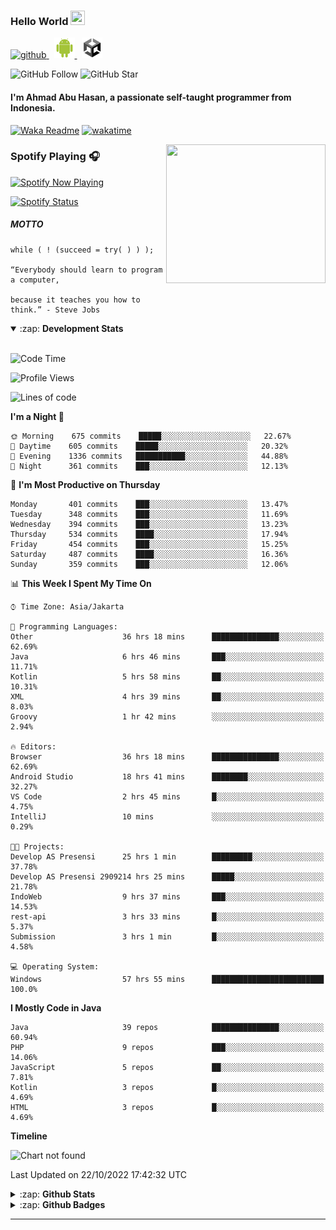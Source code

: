 ### Hello World <img src="https://github.com/eby8zevin/eby8zevin/blob/main/assets/Hi.gif"  width="23" height="23">

<p align="left">
  <a href="https://github.com/eby8zevin" target="_blank">
    <img src="https://github.com/eby8zevin/eby8zevin/blob/main/assets/GitHub.png" alt="github" width="33" height="33"/>
  </a>
  &nbsp;
  <a href="https://github.com/eby8zevin/QRBarcode" target="_blank">
    <img src="https://raw.githubusercontent.com/devicons/devicon/master/icons/android/android-plain.svg" alt="android" width="33" height="33"/>
  </a>
  &nbsp;
  <a href="https://github.com/eby8zevin/unity-ARMarker" target="_blank">
    <img src="https://raw.githubusercontent.com/devicons/devicon/master/icons/unity/unity-original.svg" alt="unity" width="33" height="33"/>
  </a>
</p>

![GitHub Follow](https://img.shields.io/github/followers/eby8zevin.svg?style=social&label=Follow)
![GitHub Star](https://img.shields.io/github/stars/eby8zevin?affiliations=OWNER%2CCOLLABORATOR&style=social&label=Star)

#### I'm Ahmad Abu Hasan, a passionate self-taught programmer from Indonesia.

[![Waka Readme](https://github.com/eby8zevin/eby8zevin/actions/workflows/anmol098.yml/badge.svg)](https://github.com/eby8zevin/eby8zevin/actions/workflows/anmol098.yml)
[![wakatime](https://wakatime.com/badge/user/bbcd646f-1daf-4865-a20e-46d4c803e6f8.svg)](https://wakatime.com/@bbcd646f-1daf-4865-a20e-46d4c803e6f8)

<img src="https://github.com/eby8zevin/eby8zevin/blob/main/assets/Octocat.png" width="255" height="222" align='right'>

### Spotify Playing 🎧

[<img src="https://spotify-now-playing-ahmadabuhasan.vercel.app/api/spotify-playing" alt="Spotify Now Playing" width="350" />](https://open.spotify.com/user/gr3y7pr12w9ol2dy2ccdb10e7)

[<img src="https://readme-spotify-status-ahmadabuhasan.vercel.app/api/run-spotify-status" alt="Spotify Status" width="350" />](https://open.spotify.com/user/gr3y7pr12w9ol2dy2ccdb10e7)

##### MOTTO

```
while ( ! (succeed = try( ) ) );

“Everybody should learn to program a computer,

because it teaches you how to think.” - Steve Jobs
```

<details open>
  <summary> :zap: <b>Development Stats</b> </summary>
<br/>

<!--START_SECTION:waka-->
![Code Time](http://img.shields.io/badge/Code%20Time-1%2C739%20hrs%205%20mins-blue)

![Profile Views](http://img.shields.io/badge/Profile%20Views-4-blue)

![Lines of code](https://img.shields.io/badge/From%20Hello%20World%20I%27ve%20Written-245%20Thousand%20lines%20of%20code-blue)

**I'm a Night 🦉** 

```text
🌞 Morning    675 commits    █████░░░░░░░░░░░░░░░░░░░░   22.67% 
🌆 Daytime    605 commits    █████░░░░░░░░░░░░░░░░░░░░   20.32% 
🌃 Evening    1336 commits   ███████████░░░░░░░░░░░░░░   44.88% 
🌙 Night      361 commits    ███░░░░░░░░░░░░░░░░░░░░░░   12.13%

```
📅 **I'm Most Productive on Thursday** 

```text
Monday       401 commits    ███░░░░░░░░░░░░░░░░░░░░░░   13.47% 
Tuesday      348 commits    ███░░░░░░░░░░░░░░░░░░░░░░   11.69% 
Wednesday    394 commits    ███░░░░░░░░░░░░░░░░░░░░░░   13.23% 
Thursday     534 commits    ████░░░░░░░░░░░░░░░░░░░░░   17.94% 
Friday       454 commits    ███░░░░░░░░░░░░░░░░░░░░░░   15.25% 
Saturday     487 commits    ████░░░░░░░░░░░░░░░░░░░░░   16.36% 
Sunday       359 commits    ███░░░░░░░░░░░░░░░░░░░░░░   12.06%

```


📊 **This Week I Spent My Time On** 

```text
⌚︎ Time Zone: Asia/Jakarta

💬 Programming Languages: 
Other                    36 hrs 18 mins      ███████████████░░░░░░░░░░   62.69% 
Java                     6 hrs 46 mins       ███░░░░░░░░░░░░░░░░░░░░░░   11.71% 
Kotlin                   5 hrs 58 mins       ██░░░░░░░░░░░░░░░░░░░░░░░   10.31% 
XML                      4 hrs 39 mins       ██░░░░░░░░░░░░░░░░░░░░░░░   8.03% 
Groovy                   1 hr 42 mins        ░░░░░░░░░░░░░░░░░░░░░░░░░   2.94%

🔥 Editors: 
Browser                  36 hrs 18 mins      ███████████████░░░░░░░░░░   62.69% 
Android Studio           18 hrs 41 mins      ████████░░░░░░░░░░░░░░░░░   32.27% 
VS Code                  2 hrs 45 mins       █░░░░░░░░░░░░░░░░░░░░░░░░   4.75% 
IntelliJ                 10 mins             ░░░░░░░░░░░░░░░░░░░░░░░░░   0.29%

🐱‍💻 Projects: 
Develop AS Presensi      25 hrs 1 min        █████████░░░░░░░░░░░░░░░░   37.78% 
Develop AS Presensi 2909214 hrs 25 mins      █████░░░░░░░░░░░░░░░░░░░░   21.78% 
IndoWeb                  9 hrs 37 mins       ███░░░░░░░░░░░░░░░░░░░░░░   14.53% 
rest-api                 3 hrs 33 mins       █░░░░░░░░░░░░░░░░░░░░░░░░   5.37% 
Submission               3 hrs 1 min         █░░░░░░░░░░░░░░░░░░░░░░░░   4.58%

💻 Operating System: 
Windows                  57 hrs 55 mins      █████████████████████████   100.0%

```

**I Mostly Code in Java** 

```text
Java                     39 repos            ███████████████░░░░░░░░░░   60.94% 
PHP                      9 repos             ███░░░░░░░░░░░░░░░░░░░░░░   14.06% 
JavaScript               5 repos             ██░░░░░░░░░░░░░░░░░░░░░░░   7.81% 
Kotlin                   3 repos             █░░░░░░░░░░░░░░░░░░░░░░░░   4.69% 
HTML                     3 repos             █░░░░░░░░░░░░░░░░░░░░░░░░   4.69%

```


**Timeline**

![Chart not found](https://raw.githubusercontent.com/eby8zevin/eby8zevin/main/charts/bar_graph.png) 


 Last Updated on 22/10/2022 17:42:32 UTC
<!--END_SECTION:waka-->

</details>

<details>
  <summary> :zap: <b>Github Stats</b> </summary>
<p align="center">:heart:</p>
<p align="center"><a href="https://github.com/eby8zevin">
  <img src="https://github-readme-stats.vercel.app/api?username=eby8zevin&show_icons=true&theme=dark&line_height=20">
  <img src="https://github-readme-stats.vercel.app/api/top-langs/?username=eby8zevin&layout=compact&theme=dark">
</a></p>
<p align="center">
  <a href="https://github.com/eby8zevin">
    <img src="https://github-readme-streak-stats.herokuapp.com/?user=eby8zevin&theme=dark"/>
  </a>
</p>
</details>

<details>
  <summary> :zap: <b>Github Badges</b> </summary>
  <br>
  <a href='https://archiveprogram.github.com/'><img src='https://raw.githubusercontent.com/acervenky/animated-github-badges/master/assets/acbadge.gif' width='40' height='40'></a> 
  <a href='https://docs.github.com/en/developers'><img src='https://raw.githubusercontent.com/acervenky/animated-github-badges/master/assets/devbadge.gif' width='40' height='40'></a> 
  <a href='https://github.com/pricing'><img src='https://raw.githubusercontent.com/acervenky/animated-github-badges/master/assets/pro.gif' width='40' height='40'></a> 
  <a href='https://stars.github.com/'><img src='https://raw.githubusercontent.com/acervenky/animated-github-badges/master/assets/starbadge.gif' width='35' height='35'></a> 
  <a href='https://docs.github.com/en/github/supporting-the-open-source-community-with-github-sponsors'><img src='https://raw.githubusercontent.com/acervenky/animated-github-badges/master/assets/sponsorbadge.gif' width='35' height='35'></a>
</details>

---
